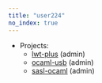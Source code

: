 ```yaml
---
title: "user224"
no_index: true
---
```


* Projects:
  * [lwt-plus](/projects/lwt-plus/) (admin)
  * [ocaml-usb](/projects/ocaml-usb/) (admin)
  * [sasl-ocaml](/projects/sasl-ocaml/) (admin)
